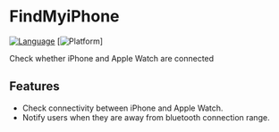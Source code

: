# FindMyiPhone

[![Language](http://img.shields.io/badge/language-swift-brightgreen.svg?style=flat)](https://developer.apple.com/swift)
[![Platform](https://img.shields.io/cocoapods/p/WatchShaker.svg?style=flat)]

Check whether iPhone and Apple Watch are connected

## Features

- Check connectivity between iPhone and Apple Watch.
- Notify users when they are away from bluetooth connection range.

